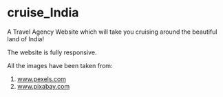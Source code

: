# cruise_India

A Travel Agency Website which will take you cruising around the beautiful land of India!

The website is fully responsive.

All the images have been taken from:
1. www.pexels.com
2. www.pixabay.com

